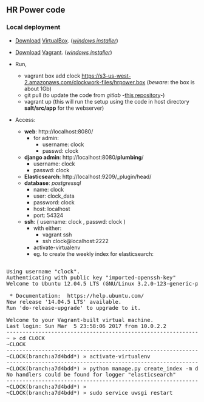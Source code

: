 ## HR Power code

### Local deployment

- [Download](https://www.virtualbox.org/wiki/Downloads) [VirtualBox](https://www.virtualbox.org/). (*[windows installer](https://s3-us-west-2.amazonaws.com/clockwork-files/VirtualBox-5.1.14-112924-Win.exe)*)

- [Download](https://www.vagrantup.com/downloads.html) [Vagrant](https://www.vagrantup.com). (*[windows installer](https://s3-us-west-2.amazonaws.com/clockwork-files/vagrant_1.9.2.msi)*)
    
- Run,

    - vagrant box add clock https://s3-us-west-2.amazonaws.com/clockwork-files/hrpower.box (*beware*: the box is about 1Gb)
    - git pull (to update the code from *gitlab* -[this repository](https://gitlab.com/picassosweb/hrpower)-)
    - vagrant up (this will run the setup using the code in host directory **salt/src/app** for the webserver)
	
- Access:

    - **web**: http://localhost:8080/
	    - for admin: 
	        - username: clock
	        - passwd: clock
	- **django admin**: http://localhost:8080/__plumbing__/
        - username: clock
        - passwd: clock
    - **Elasticsearch**: http://localhost:9209/_plugin/head/
    - **database**: *postgressql*
        - name: clock
        - user: clock_data
        - password: clock
        - host: localhost
        - port: 54324
    - **ssh**: ( username: clock , passwd: clock )
        - with either:
		    - vagrant ssh 
		    - ssh clock@localhost:2222
    	- activate-virtualenv
        - eg. to create the weekly index for elasticsearch:

<pre>

Using username "clock".
Authenticating with public key "imported-openssh-key"
Welcome to Ubuntu 12.04.5 LTS (GNU/Linux 3.2.0-123-generic-pae i686)

 * Documentation:  https://help.ubuntu.com/
New release '14.04.5 LTS' available.
Run 'do-release-upgrade' to upgrade to it.

Welcome to your Vagrant-built virtual machine.
Last login: Sun Mar  5 23:58:06 2017 from 10.0.2.2
------------------------------------------------------------
~ » cd CLOCK                                                        clock@clock
~CLOCK
------------------------------------------------------------
~CLOCK(branch:a7d4bdd*) » activate-virtualenv                       clock@clock
------------------------------------------------------------
~CLOCK(branch:a7d4bdd*) » python manage.py create_index -m dataprep/mappings/entry.json
No handlers could be found for logger "elasticsearch"
------------------------------------------------------------
~CLOCK(branch:a7d4bdd*) »                                           clock@clock
~CLOCK(branch:a7d4bdd*) » sudo service uwsgi restart
</pre>
